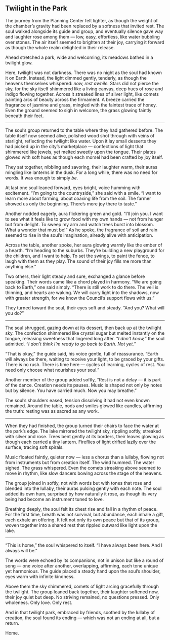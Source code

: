 ## Twilight in the Park

The journey from the Planning Center felt lighter, as though the weight of the chamber’s gravity had been replaced by a softness that invited rest. The soul walked alongside its guide and group, and eventually silence gave way and laughter rose among them — low, easy, effortless, like water bubbling over stones. The air itself seemed to brighten at their joy, carrying it forward as though the whole realm delighted in their release.

Ahead stretched a park, wide and welcoming, its meadows bathed in a twilight glow.

Here, twilight was not darkness. There was no night as the soul had known it on Earth. Instead, the light dimmed gently, tenderly, as though the heavens themselves whispered: *now, rest awhile.* Stars did not pierce the sky, for the sky itself shimmered like a living canvas, deep hues of rose and indigo flowing together. Across it streaked lines of silver light, like comets painting arcs of beauty across the firmament. A breeze carried the fragrance of jasmine and grass, mingled with the faintest trace of honey. Even the ground seemed to sigh in welcome, the grass glowing faintly beneath their feet.

---

The soul’s group returned to the table where they had gathered before. The table itself now seemed alive, polished wood shot through with veins of starlight, reflecting the twilight like water. Upon it lay small desserts they had picked up in the city’s marketplace — confections of light that shimmered like jewels, yet melted sweetly upon the tongue. Their plates glowed with soft hues as though each morsel had been crafted by joy itself.

They sat together, nibbling and savoring, their laughter warm, their auras mingling like lanterns in the dusk. For a long while, there was no need for words. It was enough to simply *be.*

At last one soul leaned forward, eyes bright, voice humming with excitement. “I’m going to the countryside,” she said with a smile. “I want to learn more about farming, about coaxing life from the soil. The farmer showed us only the beginning. There’s more joy there to taste.”

Another nodded eagerly, aura flickering green and gold. “I’ll join you. I want to see what it feels like to grow food with my own hands — not from hunger but from delight. To sweep my arm and watch trees burst into blossom. What a wonder that must be!” As he spoke, the fragrance of soil and rain seemed to rise in the soul’s imagination, already alive with anticipation.

Across the table, another spoke, her aura glowing warmly like the ember of a hearth. “I’m heading to the suburbs. They’re building a new playground for the children, and I want to help. To set the swings, to paint the fence, to laugh with them as they play. The sound of their joy fills me more than anything else.”

Two others, their light steady and sure, exchanged a glance before speaking. Their words came like a chord played in harmony. “We are going back to Earth,” one said simply. “There is still work to do there. The veil is thinning, and hearts are waking. We will carry light into the shadows, now with greater strength, for we know the Council’s support flows with us.”

They turned toward the soul, their eyes soft and steady. “And you? What will you do?”

---

The soul shrugged, gazing down at its dessert, then back up at the twilight sky. The confection shimmered like crystal sugar but melted instantly on the tongue, releasing sweetness that lingered long after. *“I don’t know,”* the soul admitted. *“I don’t think I’m ready to go back to Earth. Not yet.”*

“That is okay,” the guide said, his voice gentle, full of reassurance. “Earth will always be there, waiting to receive your light, to be graced by your gifts. There is no rush. There is time here — cycles of learning, cycles of rest. You need only choose what nourishes your soul.”

Another member of the group added softly, “Rest is not a delay — it is part of the dance. Creation needs its pauses. Music is shaped not only by notes but by silence. You have carried much. Now you may breathe.”

The soul’s shoulders eased, tension dissolving it had not even known remained. Around the table, nods and smiles glowed like candles, affirming the truth: resting was as sacred as any work.

---

When they had finished, the group turned their chairs to face the water at the park’s edge. The lake mirrored the twilight sky, rippling softly, streaked with silver and rose. Trees bent gently at its borders, their leaves glowing as though each carried a tiny lantern. Fireflies of light drifted lazily over the surface, tracing soft spirals.

Music floated faintly, quieter now — less a chorus than a lullaby, flowing not from instruments but from creation itself. The wind hummed. The water sighed. The grass whispered. Even the comets streaking above seemed to move in rhythm, like slow dancers bowing across the stage of the heavens.

The group joined in softly, not with words but with tones that rose and blended into the lullaby, their auras pulsing gently with each note. The soul added its own hum, surprised by how naturally it rose, as though its very being had become an instrument tuned to love.

Breathing deeply, the soul felt its chest rise and fall in a rhythm of peace. For the first time, breath was not survival, but abundance, each inhale a gift, each exhale an offering. It felt not only its own peace but that of its group, woven together into a shared rest that rippled outward like light upon the lake.

---

“This is home,” the soul whispered to itself. “I have always been here. And I always will be.”

The words were echoed by its companions, not in unison but like a round of song — one voice after another, overlapping, affirming, each tone unique yet harmonious. The guide placed a steady hand upon the soul’s shoulder, eyes warm with infinite kindness.

Above them the sky shimmered, comets of light arcing gracefully through the twilight. The group leaned back together, their laughter softened now, their joy quiet but deep. No striving remained, no questions pressed. Only wholeness. Only love. Only rest.

And in that twilight park, embraced by friends, soothed by the lullaby of creation, the soul found its ending — which was not an ending at all, but a return.

Home.
